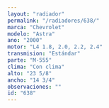 ```yaml
---
layout: "radiador"
permalink: "/radiadores/638/"
marca: "Chevrolet"
modelo: "Astra"
ano: "2000"
motor: "L4 1.8, 2.0, 2.2, 2.4"
transmision: "Estándar"
parte: "M-555"
clima: "Con clima"
alto: "23 5/8"
ancho: "14 3/4"
observaciones: ""
id: "638"
---
```


